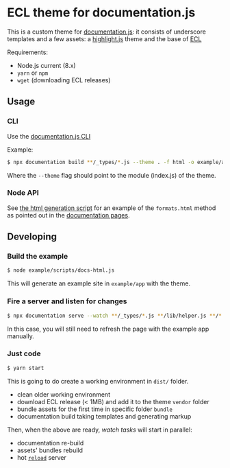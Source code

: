 # ECL theme for documentation.js

This is a custom theme for [documentation.js](http://documentation.js.org):
it consists of underscore templates and a few assets: a [highlight.js](https://highlightjs.org/)
theme and the base of [ECL](https://github.com/ec-europa/europa-component-library)

Requirements:

* Node.js current (8.x)
* `yarn` or `npm`
* `wget` (downloading ECL releases)

## Usage

### CLI

Use the [documentation.js CLI](https://github.com/documentationjs/documentation/blob/master/docs/USAGE.md)

Example:

```bash
$ npx documentation build **/_types/*.js --theme . -f html -o example/app
```

Where the `--theme` flag should point to the module (index.js) of the theme.

### Node API

See [the html generation script](./example/scripts/docs-html.js) for an example of the
`formats.html` method as pointed out in the [documentation pages](https://github.com/documentationjs/documentation/blob/master/docs/NODE_API.md).

## Developing

### Build the example

```bash
$ node example/scripts/docs-html.js
```

This will generate an example site in `example/app` with the theme.

### Fire a server and listen for changes

```bash
$ npx documentation serve --watch **/_types/*.js **/lib/helper.js **/*._ --theme .
```

In this case, you will still need to refresh the page with the example app manually.

### Just code

```bash
$ yarn start
```

This is going to do create a working environment in `dist/` folder.

* clean older working environment
* download ECL release (< 1MB) and add it to the theme `vendor` folder
* bundle assets for the first time in specific folder `bundle`
* documentation build taking templates and generating markup

Then, when the above are ready, _watch tasks_ will start in parallel:

* documentation re-build
* assets' bundles rebuild
* hot [`reload`](https://www.npmjs.com/package/reload) server
